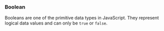 ### Boolean

Booleans are one of the primitive data types in JavaScript. 
They represent logical data values and can only be `true` or `false`.
